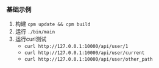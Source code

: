 ### 基础示例

1. 构建 `cpm update && cpm build`
2. 运行 `./bin/main`
3. 运行curl测试
   - `curl http://127.0.0.1:10000/api/user/1`
   - `curl http://127.0.0.1:10000/api/user/current`
   - `curl http://127.0.0.1:10000/api/user/other_path`

